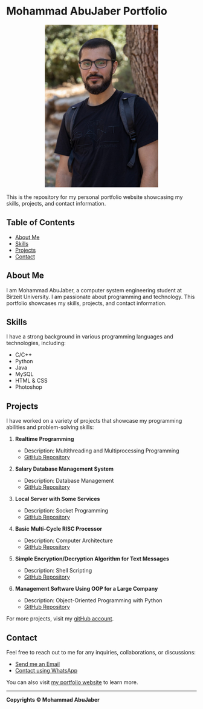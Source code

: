 # Mohammad AbuJaber Portfolio

<p align="center">
  <img src="assets/images/me.jpeg" alt="Portfolio Cover" width="300"/>
</p>

This is the repository for my personal portfolio website showcasing my skills, projects, and contact information.

## Table of Contents

- [About Me](#about-me)
- [Skills](#skills)
- [Projects](#projects)
- [Contact](#contact)

## About Me

I am Mohammad AbuJaber, a computer system engineering student at Birzeit University. I am passionate about programming and technology. This portfolio showcases my skills, projects, and contact information.

## Skills

I have a strong background in various programming languages and technologies, including:

- C/C++
- Python
- Java
- MySQL
- HTML & CSS
- Photoshop

## Projects

I have worked on a variety of projects that showcase my programming abilities and problem-solving skills:

1. **Realtime Programming**
   - Description: Multithreading and Multiprocessing Programming
   - [GitHub Repository](https://github.com/Mohammad-AbuJaber/Realtime-Multithreading)

2. **Salary Database Management System**
   - Description: Database Management
   - [GitHub Repository](https://github.com/Mohammad-AbuJaber/Database-Project)

3. **Local Server with Some Services**
   - Description: Socket Programming
   - [GitHub Repository](https://github.com/Mohammad-AbuJaber/Socket-Programming-Network-Project)

4. **Basic Multi-Cycle RISC Processor**
   - Description: Computer Architecture
   - [GitHub Repository](https://github.com/Mohammad-AbuJaber/Computer-Architecture-Projects---------Multi-Cycle-RISC-Processor--MIPS-Assembly/tree/main/Project2)

5. **Simple Encryption/Decryption Algorithm for Text Messages**
   - Description: Shell Scripting
   - [GitHub Repository](https://github.com/Mohammad-AbuJaber/Shell-Scribting-Linux-Lab)

6. **Management Software Using OOP for a Large Company**
   - Description: Object-Oriented Programming with Python
   - [GitHub Repository](https://github.com/Mohammad-AbuJaber/Python-Project-Linux-Lab)

For more projects, visit my [gitHub account](https://github.com/Mohammad-AbuJaber).

## Contact

Feel free to reach out to me for any inquiries, collaborations, or discussions:

- [Send me an Email](mailto:mohammadabujaber2001@gmail.com)
- [Contact using WhatsApp](https://wa.me/+970599745046/?text=Your%20projects%20capture%20my%20attention.)

You can also visit <a href="https://mohammad-abujaber.github.io/Portfolio/" target="_blank">my portfolio website</a> to learn more.

---

**Copyrights &COPY; Mohammad AbuJaber**
